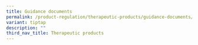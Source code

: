 ```yaml
---
title: Guidance documents
permalink: /product-regulation/therapeutic-products/guidance-documents/
variant: tiptap
description: ""
third_nav_title: Therapeutic products
---
```

<p></p>